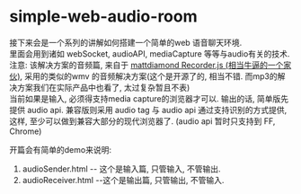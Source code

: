 simple-web-audio-room
=====================

接下来会是一个系列的讲解如何搭建一个简单的web 语音聊天环境.<br />
里面会用到诸如 webSocket, audioAPI, mediaCapture 等等与audio有关的技术.<br />
注意: 该解决方案的音频篇, 来自于 <a href="https://github.com/mattdiamond/Recorderjs">mattdiamond  Recorder.js (相当牛逼的一个家伙)</a>, 采用的类似的wmv 的音频解决方案(这个是开源了的, 相当不错. 而mp3的解决方案我们在实际产品中也看了, 太过复杂暂且不表)<br />
当前如果是输入, 必须得支持media capture的浏览器才可以. 输出的话, 简单版先提供 audio api. 兼容版则采用 audio tag 与 audio api 通过支持识别的方式提供, 这样, 至少可以做到兼容大部分的现代浏览器了. (audio api 暂时只支持到 FF, Chrome)<br />

开篇会有简单的demo来说明:<br />
1. audioSender.html  -- 这个是输入篇, 只管输入, 不管输出.<br />
2. audioReceiver.html --这个是输出篇, 只管输出, 不管输入.<br />
